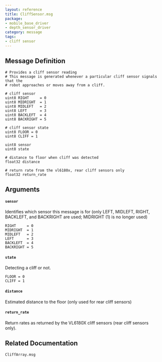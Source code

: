 ```yaml
---
layout: reference
title: CliffSensor.msg
package:
- mobile_base_driver
- depth_sensor_driver
category: message
tags: 
- cliff sensor
---
```


## Message Definition
```
# Provides a cliff sensor reading
# This message is generated whenever a particular cliff sensor signals that the
# robot approaches or moves away from a cliff.

# cliff sensor
uint8 RIGHT     = 0
uint8 MIDRIGHT  = 1
uint8 MIDLEFT   = 2
uint8 LEFT      = 3
uint8 BACKLEFT  = 4
uint8 BACKRIGHT = 5

# cliff sensor state
uint8 FLOOR = 0
uint8 CLIFF = 1

uint8 sensor
uint8 state

# distance to floor when cliff was detected
float32 distance

# return rate from the vl6180x, rear cliff sensors only
float32 return_rate
```

## Arguments
#### `sensor`
Identifies which sensor this message is for (only LEFT, MIDLEFT, RIGHT, BACKLEFT, and BACKRIGHT are used;
MIDRIGHT (1) is no longer used)

```
RIGHT     = 0
MIDRIGHT  = 1
MIDLEFT   = 2
LEFT      = 3
BACKLEFT  = 4
BACKRIGHT = 5
```

#### `state`
Detecting a cliff or not.

```
FLOOR = 0
CLIFF = 1
```

#### `distance`
Estimated distance to the floor (only used for rear cliff sensors)

#### `return_rate`
Return rates as returned by the VL6180X cliff sensors (rear cliff sensors only).

## Related Documentation
``CliffArray.msg``  
